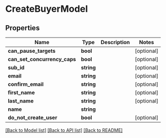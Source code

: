 # CreateBuyerModel

## Properties
Name | Type | Description | Notes
------------ | ------------- | ------------- | -------------
**can_pause_targets** | **bool** |  | [optional] 
**can_set_concurrency_caps** | **bool** |  | [optional] 
**sub_id** | **string** |  | [optional] 
**email** | **string** |  | [optional] 
**confirm_email** | **string** |  | [optional] 
**first_name** | **string** |  | [optional] 
**last_name** | **string** |  | [optional] 
**name** | **string** |  | 
**do_not_create_user** | **bool** |  | [optional] 

[[Back to Model list]](../README.md#documentation-for-models) [[Back to API list]](../README.md#documentation-for-api-endpoints) [[Back to README]](../README.md)


